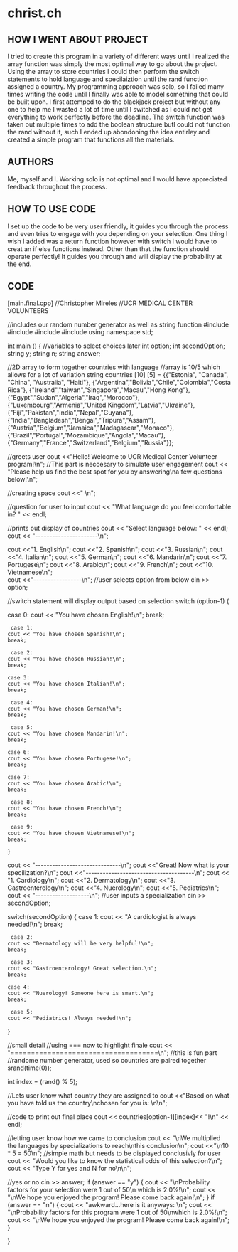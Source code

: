 # christ.ch
## HOW I WENT ABOUT PROJECT
I tried to create this program in a variety of different ways until I realized the array function was simply the most optimal way to go about the project.
Using the array to store countries I could then perform the switch statements to hold language and specilaiztion until the rand function assigned a country.
My programming approach was solo, so I failed many times writing the code until I finally was able to model something that could be built upon.
I first attemped to do the blackjack project but without any one to help me I wasted a lot of time until I switched as I could not get everything to work perfectly before the deadline.
The switch function was taken out multiple times to add the boolean structure butI could not function the rand without it, such I ended up abondoning the idea entirley and created a simple program that functions all the materials.
## AUTHORS
Me, myself and I. Working solo is not optimal and I would have appreciated feedback throughout the process.
## HOW TO USE CODE
I set up the code to be very user friendly, it guides you through the process and even tries to engage with you depending on your selection. One thing I wish I added was a return function however with switch I would have to creat an if else functions instead.
Other than that the function should operate perfectly! It guides you through and will display the probability at the end.
## CODE
[main.final.cpp]
//Christopher Mireles
//UCR MEDICAL CENTER VOLUNTEERS



//includes our random number generator as well as string function
#include <iostream>
#include <ctime>
#include <string>
#include <cstdlib>
using namespace std;



int main ()
{
  //variables to select choices later
  int option;
  int secondOption;
  string y;
  string n;
  string answer;

  //2D array to form together countries with language
  //array is 10/5 which allows for a lot of variation
  string countries [10] [5] = {{"Estonia", "Canada", "China", "Australia", "Haiti"},
    {"Argentina","Bolivia","Chile","Colombia","Costa Rica"},
     {"Ireland","taiwan","Singapore","Macau","Hong Kong"},
     {"Egypt","Sudan","Algeria","Iraq","Morocco"},
     {"Luxembourg","Armenia","United Kingdom","Latvia","Ukraine"},
     {"Fiji","Pakistan","India","Nepal","Guyana"},
     {"India","Bangladesh","Bengal","Tripura","Assam"},
     {"Austria","Belgium","Jamaica","Madagascar","Monaco"},
     {"Brazil","Portugal","Mozambique","Angola","Macau"},
     {"Germany","France","Switzerland","Belgium","Russia"}};



  
//greets user
  cout <<"Hello! Welcome to UCR Medical Center Volunteer program!\n";
//This part is neccesary to simulate user engagement
cout << "Please help us find the best spot for you by answering\na few questions below!\n";
  
//creating space
  cout <<" \n";


  
  
  //question for user to input
  cout << "What language do you feel comfortable in? " << endl;




  
//prints out display of countries
cout << "Select language below: " << endl;
cout << "----------------------\n";

  cout <<"1. English\n";
  cout <<"2. Spanish\n";
  cout <<"3. Russian\n";
  cout <<"4. Italian\n";
  cout <<"5. German\n";
  cout <<"6. Mandarin\n";
  cout <<"7. Portugese\n";
  cout <<"8. Arabic\n";
  cout <<"9. French\n";
  cout <<"10. Vietnamese\n";  
  cout <<"-----------------\n";
//user selects option from below
  cin >> option;
  
//switch statement will display output based on selection
  switch (option-1)
    {

case 0:
    cout << "You have chosen English!\n";
    break;

     case 1:
    cout << "You have chosen Spanish!\n";
    break;

     case 2:
    cout << "You have chosen Russian!\n";
    break;

    case 3:
    cout << "You have chosen Italian!\n";
    break;

     case 4:
    cout << "You have chosen German!\n";
    break;

     case 5:
    cout << "You have chosen Mandarin!\n";
    break;

    case 6:
    cout << "You have chosen Portugese!\n";
    break;

    case 7:
    cout << "You have chosen Arabic!\n";
    break;

     case 8:
    cout << "You have chosen French!\n";
    break;

     case 9:
    cout << "You have chosen Vietnamese!\n";
    break;
      
    }

  cout << "------------------------------\n";
  cout <<"Great! Now what is your specilization?\n";
  cout <<"--------------------------------------\n";
 cout << "1. Cardiology\n";
  cout <<"2. Dermatology\n";
  cout <<"3. Gastroenterology\n";
  cout <<"4. Nuerology\n";
  cout <<"5. Pediatrics\n";
cout <<  "-------------------\n";
//user inputs a specialization
  cin >> secondOption;

  switch(secondOption)
  {
    case 1:
    cout << "A cardiologist is always needed!\n";
    break;

     case 2:
    cout << "Dermatology will be very helpful!\n";
    break;

     case 3:
    cout << "Gastroenterology! Great selection.\n";
    break;

    case 4:
    cout << "Nuerology! Someone here is smart.\n";
    break;

     case 5:
    cout << "Pediatrics! Always needed!\n";
  }

  //small detail
  //using === now to highlight finale
cout << "====================================\n";
  //this is fun part
  //randome number generator, used so countries are paired together
  srand(time(0));

  int index = (rand() % 5);
  
  //Lets user know what country they are assigned to
  cout <<"Based on what you have told us the country\nchosen for you is: \n\n";

  //code to print out final place
  cout << countries[option-1][index]<< "!\n" << endl;

//letting user know how we came to conclusion
  cout << "\nWe multiplied the languages by specializations to reach\nthis conclusion\n"; 
  cout <<"\n10 * 5 = 50\n";
//simple math but needs to be displayed conclusivly for user
  cout << "Would you like to know the statistical odds of this selection?\n";
  cout << "Type Y for yes and N for no\n\n";


  //yes or no
  cin >> answer;
  if (answer == "y")
  {
     cout << "\nProbability factors for your selection were 1 out of 50\n which is 2.0%!\n";
    cout << "\nWe hope you enjoyed the program! Please come back again!\n";
  }
  if (answer == "n")
  {
    cout << "awkward...here is it anyways: \n";
     cout << "\nProbability factors for this program were 1 out of 50\nwhich is 2.0%!\n";
    cout << "\nWe hope you enjoyed the program! Please come back again!\n";
    }
  

}
    
  
  
    
  




  
  

